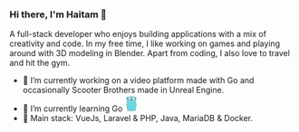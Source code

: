 ### Hi there, I'm Haitam 👋

A full-stack developer who enjoys building applications with a mix of creativity and code. In my free time, I like working on games and playing around with 3D modeling in Blender. Apart from coding, I also love to travel and hit the gym.

- 🔭 I’m currently working on a video platform made with Go and occasionally Scooter Brothers made in Unreal Engine.
- 🌱 I’m currently learning Go <img src="https://raw.githubusercontent.com/haitamattar/haitamattar/042f6595d8e4cfb766f66715ba1a9204f4309b38/goLogo.svg" height="30"/>
- 💾 Main stack: VueJs, Laravel & PHP, Java, MariaDB & Docker.

<!--
**haitamattar/haitamattar** is a ✨ _special_ ✨ repository because its `README.md` (this file) appears on your GitHub profile.

Here are some ideas to get you started:

- 🔭 I’m currently working on ...
- 🌱 I’m currently learning ...
- 👯 I’m looking to collaborate on ...
- 🤔 I’m looking for help with ...
- 💬 Ask me about ...
- 📫 How to reach me: ...
- 😄 Pronouns: ...
- ⚡ Fun fact: ...
-->
